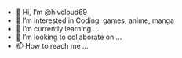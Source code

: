 - 👋 Hi, I’m @hivcloud69
- 👀 I’m interested in Coding, games, anime, manga
- 🌱 I’m currently learning ...
- 💞️ I’m looking to collaborate on ...
- 📫 How to reach me ...

<!---
hivcloud69/hivcloud69 is a ✨ special ✨ repository because its `README.md` (this file) appears on your GitHub profile.
You can click the Preview link to take a look at your changes.
--->
